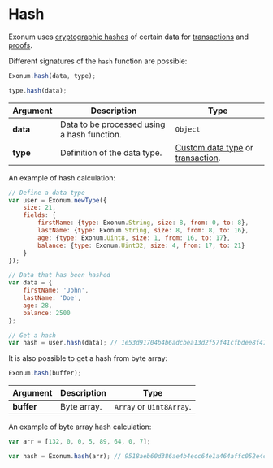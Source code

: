 # Hash

Exonum uses [cryptographic hashes](../glossary/#hash) of certain data for [transactions](transactions) and
[proofs](proofs).

Different signatures of the `hash` function are possible:

```javascript
Exonum.hash(data, type);
```

```javascript
type.hash(data);
```

| Argument | Description | Type |
|---|---|---|
| **data** | Data to be processed using a hash function. | `Object` |
| **type** | Definition of the data type. | [Custom data type](data-types/#define-data-type) or [transaction](transactions/#define-transaction). |

An example of hash calculation:

```javascript
// Define a data type
var user = Exonum.newType({
    size: 21,
    fields: {
        firstName: {type: Exonum.String, size: 8, from: 0, to: 8},
        lastName: {type: Exonum.String, size: 8, from: 8, to: 16},
        age: {type: Exonum.Uint8, size: 1, from: 16, to: 17},
        balance: {type: Exonum.Uint32, size: 4, from: 17, to: 21}
    }
});

// Data that has been hashed
var data = {
    firstName: 'John',
    lastName: 'Doe',
    age: 28,
    balance: 2500
};

// Get a hash
var hash = user.hash(data); // 1e53d91704b4b6adcbea13d2f57f41cfbdee8f47225e99bb1ff25d85474185af
```

It is also possible to get a hash from byte array:

```javascript
Exonum.hash(buffer);
```

| Argument | Description | Type |
|---|---|---|
| **buffer** | Byte array. | `Array` or `Uint8Array`. |

An example of byte array hash calculation:

```javascript
var arr = [132, 0, 0, 5, 89, 64, 0, 7];

var hash = Exonum.hash(arr); // 9518aeb60d386ae4b4ecc64e1a464affc052e4c3950c58e32478c0caa9e414db
```
